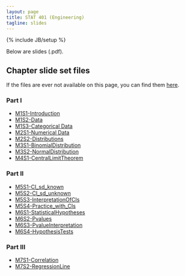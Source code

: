 ```yaml
---
layout: page
title: STAT 401 (Engineering)
tagline: slides
---
```

{% include JB/setup %}

Below are slides (.pdf).

## Chapter slide set files

If the files are ever not available on this page, 
you can find them 
[here](https://github.com/jarad/jarad.github.com/tree/master/courses/stat226/slides).

### Part I

- [M1S1-Introduction](M1S1-Introduction/M1S1-Introduction.pdf)
- [M1S2-Data](M1S2-Data/M1S2-Data.pdf)
- [M1S3-Categorical Data](M1S3-CategoricalData/M1S3-CategoricalData.pdf)
- [M2S1-Numerical Data](M2S1-NumericalData/M2S1-NumericalData.pdf)
- [M2S2-Distributions](M2S2-Distributions/M2S2-Distributions.pdf)
- [M3S1-BinomialDistribution](M3S1-BinomialDistribution/M3S1-BinomialDistribution.pdf)
- [M3S2-NormalDistribution](M3S2-NormalDistribution/M3S2-NormalDistribution.pdf)
- [M4S1-CentralLimitTheorem](M4S1-CentralLimitTheorem/M4S1-CentralLimitTheorem.pdf)

### Part II

- [M5S1-CI_sd_known](M5S1-CI_sd_known/M5S1-CI_sd_known.pdf)
- [M5S2-CI_sd_unknown](M5S2-CI_sd_unknown/M5S2-CI_sd_unknown.pdf)
- [M5S3-InterpretationOfCIs](M5S3-InterpretationOfCIs/M5S3-InterpretationOfCIs.pdf)
- [M5S4-Practice_with_CIs](M5S4-Practice_with_CIs/M5S4-Practice_with_CIs.pdf)
- [M6S1-StatisticalHypotheses](M6S1-StatisticalHypotheses/M6S1-StatisticalHypotheses.pdf)
- [M6S2-Pvalues](M6S2-Pvalues/M6S2-Pvalues.pdf)
- [M6S3-PvalueInterpretation](M6S3-PvalueInterpretation/M6S3-PvalueInterpretation.pdf)
- [M6S4-HypothesisTests](M6S4-HypothesisTests/M6S4-HypothesisTests.pdf)

### Part III

- [M7S1-Correlation](M7S1-Correlation/M7S1-Correlation.pdf)
- [M7S2-RegressionLine](M7S2-RegressionLine/M7S2-RegressionLine.pdf)
